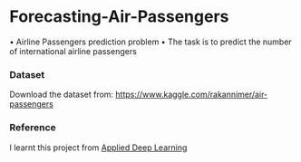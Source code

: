 # Forecasting-Air-Passengers

• Airline Passengers prediction problem
• The task is to predict the number of international airline passengers

### Dataset

Download the dataset from: https://www.kaggle.com/rakannimer/air-passengers

### Reference

I learnt this project from [Applied Deep Learning](https://maharatech.gov.eg/course/view.php?id=738)
